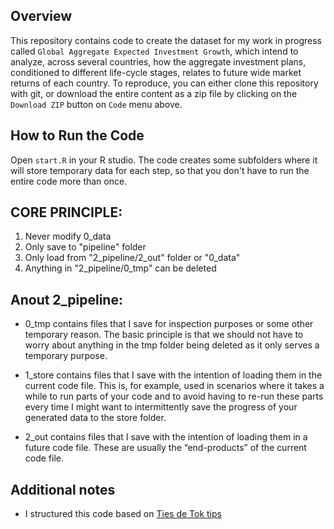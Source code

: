 

Overview
--------

This repository contains code to create the dataset for my work in progress called `Global Aggregate Expected Investment Growth`, which intend to analyze, across several countries, how the aggregate investment plans, conditioned to different life-cycle stages, relates to future wide market returns of each country. To reproduce, you can either clone this repository with git, or download the entire content as a zip file by clicking on the `Download ZIP` button on `Code` menu above. 

How to Run the Code
-------------------
Open `start.R` in your R studio. The code creates some subfolders where it will store temporary data for each step, so that you don't have to run the entire
code more than once. 

CORE PRINCIPLE:
--------------
1. Never modify 0_data
2. Only save to "pipeline" folder
3. Only load from "2_pipeline/2_out" folder or "0_data"
4. Anything in "2_pipeline/0_tmp" can be deleted

Anout 2_pipeline:
----------------
- 0_tmp contains files that I save for inspection purposes or some other temporary reason. The basic principle is that we should not have to worry about anything in the tmp folder being deleted as it only serves a temporary purpose.

- 1_store contains files that I save with the intention of loading them in the current code file. This is, for example, used in scenarios where it takes a while to run parts of your code and to avoid having to re-run these parts every time I might want to intermittently save the progress of your generated data to the store folder.

- 2_out contains files that I save with the intention of loading them in a future code file. These are usually the “end-products” of the current code file.

Additional notes
----------------
- I structured this code based on [Ties de Tok tips](https://arc.eaa-online.org/blog/how-keep-your-projects-organized-part-1-folder-structure)
